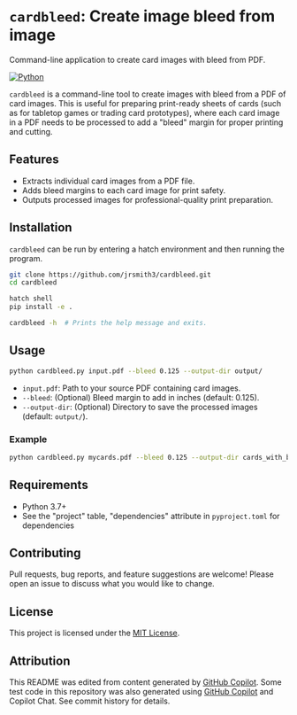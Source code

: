# `cardbleed`: Create image bleed from image
Command-line application to create card images with bleed from PDF.

[![Python](https://img.shields.io/badge/language-python-blue.svg)](https://www.python.org/)

`cardbleed` is a command-line tool to create images with bleed from a
PDF of card images. This is useful for preparing print-ready sheets
of cards (such as for tabletop games or trading card prototypes),
where each card image in a PDF needs to be processed to add a "bleed"
margin for proper printing and cutting.


## Features

* Extracts individual card images from a PDF file.
* Adds bleed margins to each card image for print safety.
* Outputs processed images for professional-quality print preparation.


## Installation
`cardbleed` can be run by entering a hatch environment and then
running the program.

```bash
git clone https://github.com/jrsmith3/cardbleed.git
cd cardbleed

hatch shell
pip install -e .

cardbleed -h  # Prints the help message and exits.
```


## Usage

```bash
python cardbleed.py input.pdf --bleed 0.125 --output-dir output/
```

* `input.pdf`: Path to your source PDF containing card images.
* `--bleed`: (Optional) Bleed margin to add in inches (default:
  0.125).
* `--output-dir`: (Optional) Directory to save the processed images
  (default: `output/`).


### Example

```bash
python cardbleed.py mycards.pdf --bleed 0.125 --output-dir cards_with_bleed/
```


## Requirements

* Python 3.7+
* See the "project" table, "dependencies" attribute in
  `pyproject.toml` for dependencies


## Contributing
Pull requests, bug reports, and feature suggestions are welcome!
Please open an issue to discuss what you would like to change.


## License
This project is licensed under the [MIT License](./LICENSE).


## Attribution
This README was edited from content generated by [GitHub Copilot](https://github.com/features/copilot).
Some test code in this repository was also generated using
[GitHub Copilot](https://github.com/features/copilot) and Copilot
Chat. See commit history for details.
